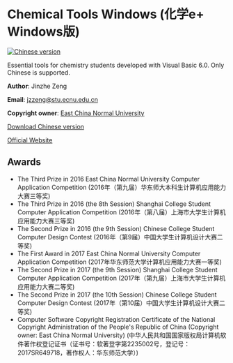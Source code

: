 # Chemical Tools Windows (化学e+ Windows版)
[![Chinese version](https://jaywcjlove.github.io/sb/lang/chinese.svg)](https://github.com/njzjz/Chemical-Tools-windows/releases/download/1.0/Chemicla.Tools.for.Learning.1.0.exe)

Essential tools for chemistry students developed with Visual Basic 6.0. Only Chinese is supported.

**Author**: Jinzhe Zeng

**Email**: jzzeng@stu.ecnu.edu.cn

**Copyright owner**: [East China Normal University](http://www.ecnu.edu.cn/)

[Download Chinese version](https://github.com/njzjz/Chemical-Tools-windows/releases/download/1.0/Chemicla.Tools.for.Learning.1.0.exe)

[Official Website](https://chem.njzjz.win/)

## Awards

* The Third Prize in 2016 East China Normal University Computer Application Competition (2016年（第九届）华东师大本科生计算机应用能力大赛三等奖)
* The Third Prize in 2016 (the 8th Session) Shanghai College Student Computer Application Competition (2016年（第八届）上海市大学生计算机应用能力大赛三等奖)
* The Second Prize in 2016 (the 9th Session) Chinese College Student Computer Design Contest (2016年（第9届）中国大学生计算机设计大赛二等奖)
* The First Award in 2017 East China Normal University Computer Application Competition (2017年华东师范大学计算机应用能力大赛一等奖)
* The Second Prize in 2017 (the 9th Session) Shanghai College Student Computer Application Competition (2017年（第九届）上海市大学生计算机应用能力大赛二等奖)
* The Second Prize in 2017 (the 10th Session) Chinese College Student Computer Design Contest (2017年（第10届）中国大学生计算机设计大赛二等奖)
* Computer Software Copyright Registration Certificate of the National Copyright Administration of the People's Republic of China (Copyright owner: East China Normal University) (中华人民共和国国家版权局计算机软件著作权登记证书（证书号：软著登字第2235002号，登记号：2017SR649718，著作权人：华东师范大学）)
